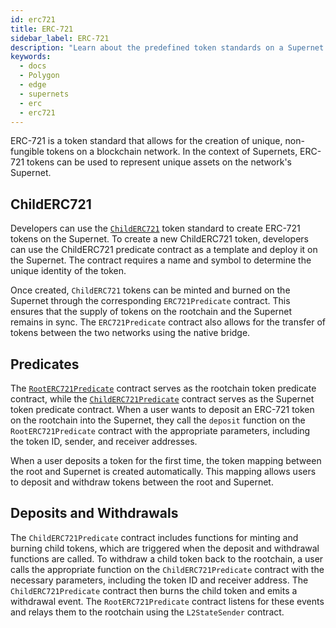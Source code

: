 ```yaml
---
id: erc721
title: ERC-721
sidebar_label: ERC-721
description: "Learn about the predefined token standards on a Supernet."
keywords:
  - docs
  - Polygon
  - edge
  - supernets
  - erc
  - erc721
---
```


ERC-721 is a token standard that allows for the creation of unique, non-fungible tokens on a blockchain network. In the context of Supernets, ERC-721 tokens can be used to represent unique assets on the network's Supernet.

## ChildERC721

Developers can use the [`ChildERC721`](/docs/edge/interfaces/erc721/childerc721.md) token standard to create ERC-721 tokens on the Supernet. To create a new ChildERC721 token, developers can use the ChildERC721 predicate contract as a template and deploy it on the Supernet. The contract requires a name and symbol to determine the unique identity of the token.

Once created, `ChildERC721` tokens can be minted and burned on the Supernet through the corresponding `ERC721Predicate` contract. This ensures that the supply of tokens on the rootchain and the Supernet remains in sync. The `ERC721Predicate` contract also allows for the transfer of tokens between the two networks using the native bridge.

## Predicates

The [`RootERC721Predicate`](/docs/edge/interfaces/erc721/rooterc721-predicate.md)  contract serves as the rootchain token predicate contract, while the [`ChildERC721Predicate`](/docs/edge/interfaces/erc721/childerc721-predicate.md) contract serves as the Supernet token predicate contract. When a user wants to deposit an ERC-721 token on the rootchain into the Supernet, they call the `deposit` function on the `RootERC721Predicate` contract with the appropriate parameters, including the token ID, sender, and receiver addresses.

When a user deposits a token for the first time, the token mapping between the root and Supernet is created automatically. This mapping allows users to deposit and withdraw tokens between the root and Supernet.

## Deposits and Withdrawals

The `ChildERC721Predicate` contract includes functions for minting and burning child tokens, which are triggered when the deposit and withdrawal functions are called. To withdraw a child token back to the rootchain, a user calls the appropriate function on the `ChildERC721Predicate` contract with the necessary parameters, including the token ID and receiver address. The `ChildERC721Predicate` contract then burns the child token and emits a withdrawal event. The `RootERC721Predicate` contract listens for these events and relays them to the rootchain using the `L2StateSender` contract.
